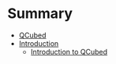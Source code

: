 # Summary

* [QCubed](README.md)
* [Introduction](Introduction/README.md)
   * [Introduction to QCubed](Introduction/introduction_to_qcubed.md)

